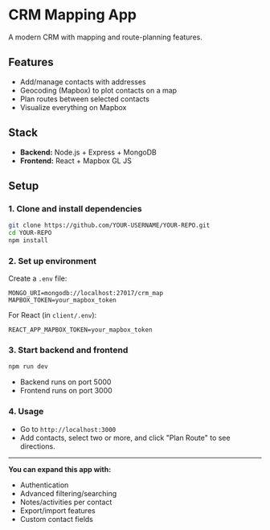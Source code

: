 # CRM Mapping App

A modern CRM with mapping and route-planning features.

## Features

- Add/manage contacts with addresses
- Geocoding (Mapbox) to plot contacts on a map
- Plan routes between selected contacts
- Visualize everything on Mapbox

## Stack

- **Backend:** Node.js + Express + MongoDB
- **Frontend:** React + Mapbox GL JS

## Setup

### 1. Clone and install dependencies

```bash
git clone https://github.com/YOUR-USERNAME/YOUR-REPO.git
cd YOUR-REPO
npm install
```

### 2. Set up environment

Create a `.env` file:

```
MONGO_URI=mongodb://localhost:27017/crm_map
MAPBOX_TOKEN=your_mapbox_token
```

For React (in `client/.env`):

```
REACT_APP_MAPBOX_TOKEN=your_mapbox_token
```

### 3. Start backend and frontend

```bash
npm run dev
```

- Backend runs on port 5000
- Frontend runs on port 3000

### 4. Usage

- Go to `http://localhost:3000`
- Add contacts, select two or more, and click "Plan Route" to see directions.

---

**You can expand this app with:**
- Authentication
- Advanced filtering/searching
- Notes/activities per contact
- Export/import features
- Custom contact fields
